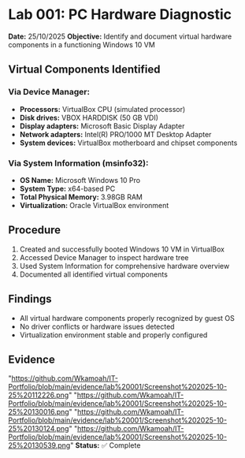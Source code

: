 # Lab 001: PC Hardware Diagnostic

**Date:** 25/10/2025
**Objective:** Identify and document virtual hardware components in a functioning Windows 10 VM

## Virtual Components Identified

### Via Device Manager:
- **Processors:** VirtualBox CPU (simulated processor)
- **Disk drives:** VBOX HARDDISK (50 GB VDI)
- **Display adapters:** Microsoft Basic Display Adapter
- **Network adapters:** Intel(R) PRO/1000 MT Desktop Adapter
- **System devices:** VirtualBox motherboard and chipset components

### Via System Information (msinfo32):
- **OS Name:** Microsoft Windows 10 Pro
- **System Type:** x64-based PC
- **Total Physical Memory:** 3.98GB RAM
- **Virtualization:** Oracle VirtualBox environment

## Procedure
1. Created and successfully booted Windows 10 VM in VirtualBox
2. Accessed Device Manager to inspect hardware tree
3. Used System Information for comprehensive hardware overview
4. Documented all identified virtual components

## Findings
- All virtual hardware components properly recognized by guest OS
- No driver conflicts or hardware issues detected
- Virtualization environment stable and properly configured

## Evidence
"https://github.com/Wkamoah/IT-Portfolio/blob/main/evidence/lab%20001/Screenshot%202025-10-25%20112226.png"
"https://github.com/Wkamoah/IT-Portfolio/blob/main/evidence/lab%20001/Screenshot%202025-10-25%20130016.png"
"https://github.com/Wkamoah/IT-Portfolio/blob/main/evidence/lab%20001/Screenshot%202025-10-25%20130124.png"
"https://github.com/Wkamoah/IT-Portfolio/blob/main/evidence/lab%20001/Screenshot%202025-10-25%20130539.png"
**Status:** ✅ Complete
